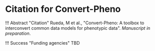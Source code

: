 # Citation for Convert-Pheno

!!! Abstract "Citation"
     Rueda, M et al., "Convert-Pheno: A toolbox to interconvert common data models for phenotypic data". _Manuscript in preparation_.

!!! Success "Funding agencies"
    TBD
